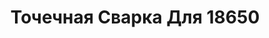 ---
id: '41'
title: Точечная Сварка Для 18650
description: Залог 2000 рублей
price: '300'
order: 41
default_thumbnail_image: image/IMG_20210204_132404.jpg
default_original_image: image/IMG_20210204_132404_sm.jpg
category: content/category/05svarka.md
featured: true
layout: product
---